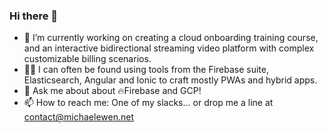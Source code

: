### Hi there 👋

- 🔭 I’m currently working on creating a cloud onboarding training course, and an interactive bidirectional streaming video platform with complex customizable billing scenarios. 
- 👨‍💻 I can often be found using tools from the Firebase suite, Elasticsearch, Angular and Ionic to craft mostly PWAs and hybrid apps.
- 💬 Ask me about about 🔥Firebase and GCP! 
- 📫 How to reach me: One of my slacks... or drop me a line at contact@michaelewen.net
